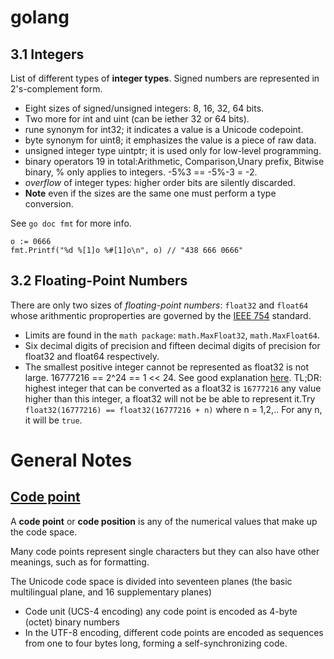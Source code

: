 # golang
## 3.1 Integers
List of different types of **integer types**. Signed numbers are represented in 2's-complement form.

* Eight sizes of signed/unsigned integers: 8, 16, 32, 64 bits.
* Two more for int and uint (can be iether 32 or 64 bits).
* rune synonym for int32; it indicates a value is a Unicode codepoint.
* byte synonym for uint8; it emphasizes the value is a piece of raw data.
* unsigned integer type uintptr; it is used only for low-level programming.
* binary operators 19 in total:Arithmetic, Comparison,Unary prefix, Bitwise binary, % only applies to integers. -5%3 == -5%-3 = -2.
* *overflow* of integer types: higher order bits are silently discarded.
* **Note** even if the sizes are the same one must perform a type conversion.

See `go doc fmt` for more info.
```
o := 0666
fmt.Printf("%d %[1]o %#[1]o\n", o) // "438 666 0666"
```

## 3.2 Floating-Point Numbers
There are only two sizes of *floating-point numbers*: `float32` and `float64`  whose arithmentic proproperties are governed by the [IEEE 754](https://en.wikipedia.org/wiki/IEEE_754) standard.
* Limits are found in the `math package`: `math.MaxFloat32`, `math.MaxFloat64`.
* Six decimal digits of precision and fifteen decimal digits of precision for float32 and float64 respectively.
* The smallest positive integer cannot be represented as float32 is not large. 16777216 == 2^24 == 1 << 24. See good explanation [here](https://stackoverflow.com/questions/12596695/why-does-a-float-variable-stop-incrementing-at-16777216-in-c?noredirect=1). TL;DR: highest integer that can be converted as a float32 is `16777216` any value higher than this integer, a float32 will not be be able to represent it.Try `float32(16777216) == float32(16777216 + n)` where n = 1,2,.. For any n, it will be `true`.

# General Notes
## [Code point](https://en.wikipedia.org/wiki/Code_point)
A **code point** or **code position** is any of the numerical values that make up the code space.

Many code points represent single characters but they can also have other meanings, such as for formatting.

The Unicode code space is divided into seventeen planes (the basic multilingual plane, and 16 supplementary planes)
* Code unit (UCS-4 encoding) any code point is encoded as 4-byte (octet) binary numbers
* In the UTF-8 encoding, different code points are encoded as sequences from one to four bytes long, forming a self-synchronizing code.
